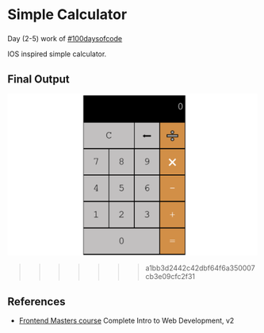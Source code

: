 # Simple Calculator
###
Day (2-5) work of [#100daysofcode](https://twitter.com/hashtag/100DaysOfCode?src=hashtag_click)

IOS inspired simple calculator. 

## Final Output
![Working Calculator!](./img/calculator.png "Calculator")
>>>>>>> a1bb3d2442c42dbf64f6a350007cb3e09cfc2f31

## References
- [Frontend Masters course](https://frontendmasters.com/courses/web-development-v2/) Complete Intro to Web Development, v2
